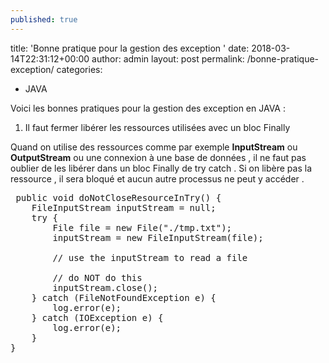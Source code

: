 ```yaml
---
published: true
---
```

title: 'Bonne pratique pour la gestion des exception '
date: 2018-03-14T22:31:12+00:00
author: admin
layout: post
permalink: /bonne-pratique-exception/
categories:
  - JAVA
  
  
  Voici les bonnes pratiques pour la gestion des exception en JAVA : 
  
  1. Il faut fermer libérer les ressources utilisées avec un bloc Finally
  
  Quand on utilise des ressources comme par exemple **InputStream** ou **OutputStream** ou une connexion à une base de données  , il ne faut pas oublier de les libérer dans un bloc Finally de try catch .
 Si on libère pas la ressource , il sera bloqué et aucun autre processus ne peut y accéder .
 
 <pre class="brush: java; title: ; notranslate" title="">
 public void doNotCloseResourceInTry() {
	FileInputStream inputStream = null;
	try {
		File file = new File("./tmp.txt");
		inputStream = new FileInputStream(file);
		
		// use the inputStream to read a file
		
		// do NOT do this
		inputStream.close();
	} catch (FileNotFoundException e) {
		log.error(e);
	} catch (IOException e) {
		log.error(e);
	}
}
 </pre>
  
  
 

